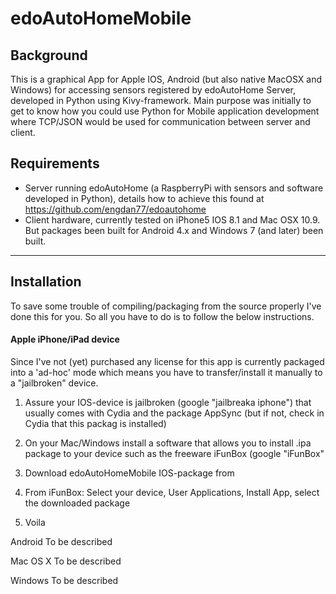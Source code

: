 edoAutoHomeMobile
==============

Background
--------------

This is a graphical App for Apple IOS, Android (but also native MacOSX and Windows) for accessing sensors registered by edoAutoHome Server, developed in Python using Kivy-framework.
Main purpose was initially to get to know how you could use Python for Mobile application development where TCP/JSON would be used for communication between server and client.


Requirements
--------------

* Server running edoAutoHome (a RaspberryPi with sensors and software developed in Python), details how to achieve this found at https://github.com/engdan77/edoautohome
* Client hardware, currently tested on iPhone5 IOS 8.1 and Mac OSX 10.9. But packages been built for Android 4.x and Windows 7 (and later) been built.


----------------------
Installation
----------------------

To save some trouble of compiling/packaging from the source properly I've done this for you. So all you have to do is to follow the below instructions.

#### Apple iPhone/iPad device

Since I've not (yet) purchased any license for this app is currently packaged into a 'ad-hoc' mode which means you have to transfer/install it manually to a "jailbroken" device.
1. Assure your IOS-device is jailbroken (google "jailbreaka iphone") that usually comes with Cydia and the package AppSync (but if not, check in Cydia that this packag is installed)

2. On your Mac/Windows install a software that allows you to install .ipa package to your device such as the freeware iFunBox (google "iFunBox"

3. Download edoAutoHomeMobile IOS-package from 

4. From iFunBox: Select your device, User Applications, Install App, select the downloaded package

5. Voila


Android
To be described

Mac OS X
To be described

Windows
To be described

